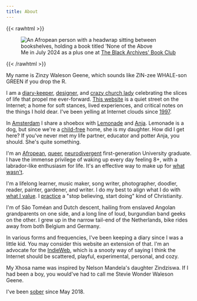 ```yaml
---
title: About
---
```

{{< rawhtml >}}
<figure>
<img src="/img/zinzy-at-tbab.jpg" alt="An Afropean person with a headwrap sitting between bookshelves, holding a book titled 'None of the Above">
<figcaption>Me in July 2024 as a plus one at <a href="https://www.theblackarchives.nl/tbabookclub.html?lang=en" target="_blank">The Black Archives' Book Club</a></figcaption>
</figure>
{{< /rawhtml >}}

My name is Zinzy Waleson Geene, which sounds like ZIN-zee WHALE-son GREEN if you drop the R.

I am a [diary-keeper](archive), [designer](/work), and [crazy church lady](/praxis) celebrating the slices of life that propel me ever-forward. [This website](/colophon) is a quiet street on the Internet; a home for soft stances, lived experiences, and critical notes on the things I hold dear. I've been yelling at Internet clouds since [1997](/museum).

In [Amsterdam](/tags/amsterdam/) I share a shoebox with [Lemonade](/tags/lemonade/) and [Anja](https://anjawaleson.notion.site/Anja-Waleson-0182c8df804b4b12ab6e70b5b5795a55). Lemonade is a dog, but since we're a [child-free](/im-child-free/) home, she is my daughter. How did I get here? If you've never met my life partner, educator and potter Anja, you should. She's quite something.

I'm an [Afropean](/tags/being-afropean), [queer](/tags/queerdom), [neurodivergent](/im-neurodivergent/) first-generation University graduate. I have the immense privilege of waking up every day feeling 8+, with a labrador-like enthusiasm for life. It's an effective way to make up for [what wasn't](/2020/05/13/clobber/).

I'm a lifelong learner, music maker, song writer, photographer, doodler, reader, painter, gardener, and writer. I do my best to align what I do with [what I value](/values/). I [practice](/praxis) a "stop believing, start doing" kind of Christianity.

I'm of São Toméan and Dutch descent, hailing from enslaved Angolan grandparents on one side, and a long line of loud, burgundian band geeks on the other. I grew up in the narrow tail-end of the Netherlands, bike rides away from both Belgium and Germany.

In various forms and frequencies, I've been keeping a diary since I was a little kid. You may consider this website an extension of that. I'm an advocate for the [IndieWeb](/tags/indieweb/), which is a snooty way of saying I think the Internet should be scattered, playful, experimental, personal, and cozy.

My Xhosa name was inspired by Nelson Mandela's daughter Zindziswa. If I had been a boy, you would've had to call me Stevie Wonder Waleson Geene.

I've been [sober](/2021/05/02/3-years-sober/) since May 2018.
